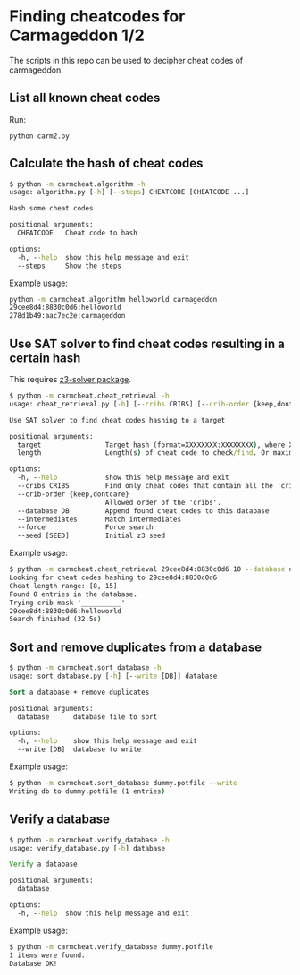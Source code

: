 # Finding cheatcodes for Carmageddon 1/2

The scripts in this repo can be used to decipher cheat codes of carmageddon.

## List all known cheat codes

Run:
```
python carm2.py
```

## Calculate the hash of cheat codes

```cmd
$ python -m carmcheat.algorithm -h
usage: algorithm.py [-h] [--steps] CHEATCODE [CHEATCODE ...]

Hash some cheat codes

positional arguments:
  CHEATCODE   Cheat code to hash

options:
  -h, --help  show this help message and exit
  --steps     Show the steps
```

Example usage:
```cmd
python -m carmcheat.algorithm helloworld carmageddon
29cee8d4:8830c0d6:helloworld
278d1b49:aac7ec2e:carmageddon
```

## Use SAT solver to find cheat codes resulting in a certain hash

This requires [z3-solver package](https://pypi.org/project/z3-solver/).

```cmd
$ python -m carmcheat.cheat_retrieval -h
usage: cheat_retrieval.py [-h] [--cribs CRIBS] [--crib-order {keep,dontcare}] [--database DB] [--intermediates] [--force] [--seed [SEED]] target length

Use SAT solver to find cheat codes hashing to a target

positional arguments:
  target                Target hash (format=XXXXXXXX:XXXXXXXX), where X is hexadecimal
  length                Length(s) of cheat code to check/find. Or maximum length when checking intermediates.

options:
  -h, --help            show this help message and exit
  --cribs CRIBS         Find only cheat codes that contain all the 'cribs'. Use ',' as a separator.
  --crib-order {keep,dontcare}
                        Allowed order of the 'cribs'.
  --database DB         Append found cheat codes to this database
  --intermediates       Match intermediates
  --force               Force search
  --seed [SEED]         Initial z3 seed
```

Example usage:
```cmd
$ python -m carmcheat.cheat_retrieval 29cee8d4:8830c0d6 10 --database dummy.potfile
Looking for cheat codes hashing to 29cee8d4:8830c0d6
Cheat length range: [8, 15]
Found 0 entries in the database.
Trying crib mask '__________'
29cee8d4:8830c0d6:helloworld
Search finished (32.5s)
```

## Sort and remove duplicates from a database
```cmd
$ python -m carmcheat.sort_database -h
usage: sort_database.py [-h] [--write [DB]] database

Sort a database + remove duplicates

positional arguments:
  database      database file to sort

options:
  -h, --help    show this help message and exit
  --write [DB]  database to write
```

Example usage:
```cmd
$ python -m carmcheat.sort_database dummy.potfile --write
Writing db to dummy.potfile (1 entries)
```

## Verify a database
```cmd
$ python -m carmcheat.verify_database -h
usage: verify_database.py [-h] database

Verify a database

positional arguments:
  database

options:
  -h, --help  show this help message and exit
```
Example usage:
```cmd
$ python -m carmcheat.verify_database dummy.potfile
1 items were found.
Database OK!
```
